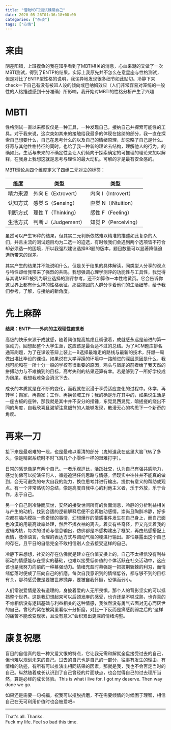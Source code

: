 ```yaml
---
title: "借助MBTI测试蹂躏自己"
date: 2020-05-26T01:36:18+08:00
categories: ["杂谈"]
tags: ["心情"]
---
```


# 来由
阴差阳错，上班摸鱼的我在知乎看到了MBTI相关的消息，心血来潮的又做了一次MBTI测试，得到了ENTP的结果。实际上我原先并不怎么在意星座与性格测试，但是对比了ENTP型性格的说明，我诧异地发现很多细节如此贴切。冷静下来check一下自己有没有被凹人设的倾向或巴纳姆效应（人们非常容易对笼统的一般性的人格描述感到十分准确）所影响，我开始对MBTI的性格分析产生了兴趣

<!--more-->

# MBTI
性格测试一直以来都仅仅是一种工具，一种发现自己，接纳自己并探索可能性的工具。对于我来说，这次突如其来的接触给我最多的体现在接纳的部分，我一直在探索自己想要什么，自己在思考什么的以及自己的情绪原理，却忽略了自己是什么。好奇与其他性格特征的同时，也给了我一种新的理论去结构，理解他人的行为。的确如此，生活与未来的不确定性会让人们倾向于探索确定的可推理的理论来加以解释，在我身上我想这就是思考与理性的最大动机。可解的才是最有安全感的。

MBTI理论从四个维度定义了四组二元对立的标签：

| 维度 | 类型 | 类型 |
| --- | --- | --- | 
精力来源 | 外向 E（Extrovert） | 内向 I（Introvert）
认知方式 | 感觉 S（Sensing）| 直觉 N（iNtuition）
判断方式 | 理性 T（Thinking）| 感性 F（Feeling）
生活方式 | 判断 J（Judgement）| 知觉 P（Perceiving）

虽然可以产生16种的结果，但其实二元判断依然难以精准的描述如此复杂的人们，并且主流的测试题目均为二选一的迫选，有时候我们会遇到两个选项皆不符合却必须选一的困境，所以我强烈建议选择93题的版本，题目数量可以显著降低迫选所带来的误差。

其实产生的结果并不能说明什么，但是关于结果的具体解读，同类型人分享的观点与特性却给我带来了强烈的共鸣。我想强调心理学测评的功能性与工具性，我觉得与其说MBTI被列为职业选择的测评参考，还不如算作一本性格黄页。它会告诉你这世界上都有什么样的性格表征，那些抱团的人群分享着他们的生活细节，给予我们参考，了解，与接纳的新角度。

# 先上麻醉
**结果：ENTP——外向的主观理性直觉者**  

高级的快乐来源于成就感，随着阈值提高焦虑且骄傲着，成就感永远是前进的第一驱动力。回想起整个大学生涯，这应该是最合适不过的总结。为了ACM题库排名通宵刷题，为了在课设答辩上装上一B选择最难走的路线与最新的技术，肝爆一周做出堪比毕设的课设。如果说在大学浮躁的环境中一路前进的深层原因是什么，我想可能和在一所十分一般的学校有很重要的原因，鸡头与凤尾的前者给了我天然的拼搏动力与不难摘到的目标，高考失利的结果还算有幸。若是够到了一所好学校成为凤尾，我想我难免会消沉下去。

成长的本质就是在不断的变化，而我就在沉浸于享受适应变化的过程中。休学，再转学；搬家，再搬家；工作、再换领域工作；我的确是乐在其中的，如果说生活是一座古板的座钟，那我就是其中并不安分的摆锤，东晃晃西晃晃，暗搓搓的绕出不同的角度，自我欣喜且渴望注意细节的人能够发现，散漫无心的构思下一个新奇的角度。

# 再来一刀
接下来是最艰难的一段，也是最难以看清的部分（鬼知道我在这里大脑飞转了多久，像是精密系统时不时飞溅几个小零件一样的艰难打字）。

日常的感觉像是有两个自己。一者乐观逗比，活跃社交，认为自己有强共感能力，感觉仿佛可以扮演任何人，循迹追溯任何思路与情感。但现实中往往并不能真的做到，会无可避免的夸大自我的能力，换位思考并进行输出，提供有意义的帮助或观点。有一个非常贴切的总结，像是高度自我中心的利他主义者，乐于外放，乐于合作，忠于自己。

另一个自己则冷静而厌世，安然的接受世间所有的负面消息，冷静的分析利益相关与产生的动机，找到合适的逻辑解释后便不会再触动感情。崇尚且陶醉冷静，好多次都在脑内模拟一些奇怪的事情，幻想爆炸的情感事件发生在自己身上，而自己面色冷漠的用最高效率处理，然后不挥衣袖的离去。着实有些奇怪，但又充实着我的逻辑内核，每次的讨论与信息输出，仿佛都是冷感构建出了框架，再由热感搭配上表情，肢体语言，合理的表达方式与调动气氛的梗进行输出。害怕暴露出这个自己的存在，且平日的自信完全不敢相信别人会去接受这样的自己。

冷静下来想想，社交的存在仿佛就是建立在价值交换上的，自己不太相信没有利益驱动的情感能存在坚实的基础，也难以接受低价值的个体活跃在社交活动中，这应该也是我努力向前的一种幕强动力。情绪充盈时幕强是一把披荆斩棘的利刃，而情绪低落时便成了压向自己的折磨。每次自我意识到的情绪低谷，都与够不到的目标有关，那种感受像是要被世界抛弃，要被自我怀疑，恐惧而弱小。

人们常说爱情是没有道理的，身披着爱的人无所畏惧，那个人的背影坚实的可以抵挡整个世界。这是我幻想起来可以后颈发麻的感受，也许还是不够成熟，也许真的不肯相信没有逻辑基础与利益相关的这种情感，我依然没有勇气去面对无心而厌世的自己。曾经的窝在被窝里看似十分折磨，对比一下反而是痛感削弱之后的“这样的痛苦不能改变现状，且没有意义”会积累出更深的情绪沟壑。

# 康复祝愿
盲目的自信真的是一种又爱又恨的特点，它让我无需和解就全盘接受过去的自己，但也难以规划未来的自己。过去的自己也是自己的一部分，往事有发生的理由，有情绪的轨迹，有所有可以推演出相同结果的因素，那就是我，我也不会否定当时的自己。纵然随着成长认识到了自己曾经的片面缺点，也会觉得自己的过去理所当然，算是必经的成长体验。This is what i live for. I got my deserve. Then way done we go.

如果还是需要一句祝福，祝我可以摆脱折磨，不在需要倾情的时候困于理智，相信自己在无可利用价值时也会被爱吧~

---
That's all. Thanks.   
Fuck my life. Feel so bad this time.